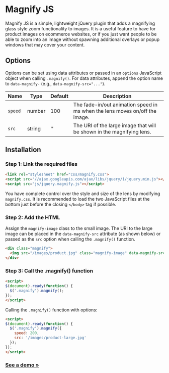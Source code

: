 # Magnify JS

Magnify JS is a simple, lightweight jQuery plugin that adds a magnifying glass style zoom functionality to images. It is a useful feature to have for product images on ecommerce websites, or if you just want people to be able to zoom into an image without spawning additional overlays or popup windows that may cover your content.

## Options

Options can be set using data attributes or passed in an `options` JavaScript object when calling `.magnify()`. For data attributes, append the option name to `data-magnify-` (e.g., `data-magnify-src="..."`).

Name    | Type   | Default | Description
--------| ------ | ------- | -----------
`speed` | number | 100     | The fade-in/out animation speed in ms when the lens moves on/off the image.
`src`   | string | ''      | The URI of the large image that will be shown in the magnifying lens.

## Installation

### Step 1: Link the required files

```html
<link rel="stylesheet" href="css/magnify.css">
<script src="//ajax.googleapis.com/ajax/libs/jquery/1/jquery.min.js"></script>
<script src="js/jquery.magnify.js"></script>
```

You have complete control over the style and size of the lens by modifying `magnify.css`. It is recommended to load the two JavaScript files at the bottom just before the closing `</body>` tag if possible.

### Step 2: Add the HTML

Assign the `magnify-image` class to the small image. The URI to the large image can be placed in the `data-magnify-src` attribute (as shown below) or passed as the `src` option when calling the `.magnify()` function.

```html
<div class="magnify">
  <img src="/images/product.jpg" class="magnify-image" data-magnify-src="/images/product-large.jpg">
</div>
```

### Step 3: Call the .magnify() function

```html
<script>
$(document).ready(function() {
  $('.magnify').magnify();
});
</script>
```

Calling the `.magnify()` function with options:

```html
<script>
$(document).ready(function() {
  $('.magnify').magnify({
    speed: 200,
    src: '/images/product-large.jpg'
  });
});
</script>
```

### [__See a demo &raquo;__](http://thdoan.github.io/magnify/demo.html)